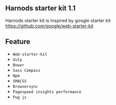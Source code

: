## Harnods starter kit 1.1
Harnods starter kit is inspired by google starter kit https://github.com/google/web-starter-kit

## Feature
- `Web-starter-kit`
- `Gulp`
- `Bower`
- `Sass Compass`
- `Npm`
- `SMACSS`
- `Browsersync`
- `Pagespeed insights performance`
- `Pug js`
